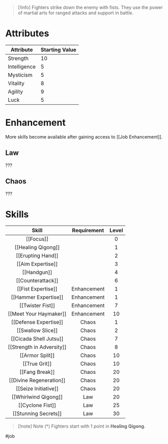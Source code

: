 >[!info]
>Fighters strike down the enemy with fists. They use the power of martial arts for ranged attacks and support in battle.
# Attributes
| Attribute    | Starting Value |
| ------------ | -------------- |
| Strength     | 10             |
| Intelligence | 5              |
| Mysticism    | 5              |
| Vitality     | 8              |
| Agility      | 9              |
| Luck         | 5              |
# Enhancement
More skills become available after gaining access to [[Job Enhancement]].
## Law
???
## Chaos
???
# Skills
|           Skill           | Requirement | Level |
|:-------------------------:|:-----------:|:-----:|
|         [[Focus]]         |             |   0   |
|    [[Healing Qigong]]     |             |   1   |
|     [[Erupting Hand]]     |             |   2   |
|     [[Aim Expertise]]     |             |   3   |
|        [[Handgun]]        |             |   4   |
|     [[Counterattack]]     |             |   6   |
|    [[Fist Expertise]]     | Enhancement |   1   |
|   [[Hammer Expertise]]    | Enhancement |   1   |
|     [[Twister Fist]]      | Enhancement |   7   |
|  [[Meet Your Haymaker]]   | Enhancement |  10   |
|   [[Defense Expertise]]   |    Chaos    |   1   |
|     [[Swallow Slice]]     |    Chaos    |   2   |
|  [[Cicada Shell Jutsu]]   |    Chaos    |   7   |
| [[Strength in Adversity]] |    Chaos    |   8   |
|      [[Armor Split]]      |    Chaos    |  10   |
|       [[True Grit]]       |    Chaos    |  10   |
|      [[Fang Break]]       |    Chaos    |  20   |
|  [[Divine Regeneration]]  |    Chaos    |  20   |
|   [[Seize Initiative]]    |    Chaos    |  20   |
|   [[Whirlwind Qigong]]    |     Law     |  20   |
|     [[Cyclone Fist]]      |     Law     |  25   |
|   [[Stunning Secrets]]    |     Law     |  30   |

> [!note] Note (†)
> Fighters start with 1 point in **Healing Qigong**.

#job